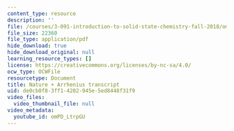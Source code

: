 ```yaml
---
content_type: resource
description: ''
file: /courses/3-091-introduction-to-solid-state-chemistry-fall-2018/omPD_LtrpGU_transcript.pdf
file_size: 22360
file_type: application/pdf
hide_download: true
hide_download_original: null
learning_resource_types: []
license: https://creativecommons.org/licenses/by-nc-sa/4.0/
ocw_type: OCWFile
resourcetype: Document
title: Nature + Arrhenius transcript
uid: de0cb0f8-3ff1-4202-945e-5ed8448f31f9
video_files:
  video_thumbnail_file: null
video_metadata:
  youtube_id: omPD_LtrpGU
---
```

